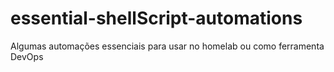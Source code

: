 # essential-shellScript-automations
Algumas automações essenciais para usar no homelab ou como ferramenta DevOps
